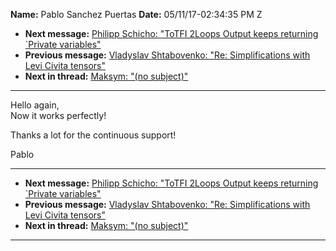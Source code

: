 **Name:** Pablo Sanchez Puertas
**Date:** 05/11/17-02:34:35 PM Z

  - **Next message:** [Philipp Schicho: "ToTFI 2Loops Output keeps
    returning \`Private variables"](1245.html)
  - **Previous message:** [Vladyslav Shtabovenko: "Re: Simplifications
    with Levi Civita tensors"](1243.html)
  - **Next in thread:** [Maksym: "(no subject)"](1301.html)

-----

Hello again,  
Now it works perfectly\!  

Thanks a lot for the continuous support\!  

Pablo  

-----

  - **Next message:** [Philipp Schicho: "ToTFI 2Loops Output keeps
    returning \`Private variables"](1245.html)
  - **Previous message:** [Vladyslav Shtabovenko: "Re: Simplifications
    with Levi Civita tensors"](1243.html)
  - **Next in thread:** [Maksym: "(no subject)"](1301.html)

-----

